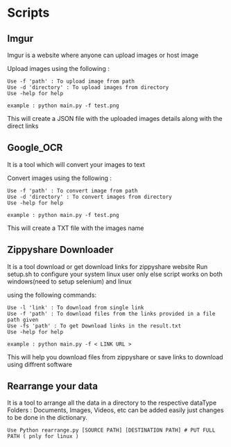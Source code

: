 # Scripts

## Imgur
Imgur is a website where anyone can upload images or host image

Upload images using the following :

    Use -f 'path' : To upload image from path 
    Use -d 'directory' : To upload images from directory
    Use -help for help
    
    example : python main.py -f test.png
    
This will create a JSON file with the uploaded images details along with the direct links

## Google_OCR
It is a tool which will convert your images to text

Convert images using the following :

    Use -f 'path' : To convert image from path 
    Use -d 'directory' : To convert images from directory
    Use -help for help
    
    example : python main.py -f test.png
    
This will create a TXT file with the images name

## Zippyshare Downloader 
It is a tool download or get download links for zippyshare website
Run setup.sh to configure your system linux user only else script works on both windows(need to setup selenium) and linux


using the following commands:

    Use -l 'link' : To download from single link
    Use -f 'path' : To download files from the links provided in a file path given
    Use -fs 'path' : To get Download links in the result.txt
    Use -help for help
    
    example : python main.py -f < LINK URL >
    
This will help you download files from zippyshare or save links to download using diffrent software

## Rearrange your data
It is a tool to arrange all the data in a directory to the respective dataType Folders : Documents, Images, Videos, etc can be added easily just changes to be done in the dictionary.

    Use Python rearrange.py [SOURCE PATH] [DESTINATION PATH] # PUT FULL PATH ( pnly for linux )
